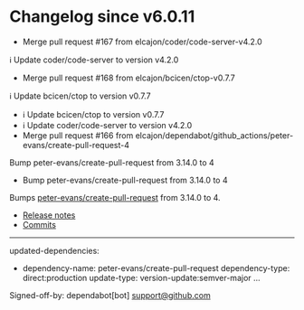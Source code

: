 # Changelog since v6.0.11
- Merge pull request #167 from elcajon/coder/code-server-v4.2.0

ℹ️ Update coder/code-server to version v4.2.0 
- Merge pull request #168 from elcajon/bcicen/ctop-v0.7.7

ℹ️ Update bcicen/ctop to version v0.7.7 
- ℹ️ Update bcicen/ctop to version v0.7.7 
- ℹ️ Update coder/code-server to version v4.2.0 
- Merge pull request #166 from elcajon/dependabot/github_actions/peter-evans/create-pull-request-4

Bump peter-evans/create-pull-request from 3.14.0 to 4 
- Bump peter-evans/create-pull-request from 3.14.0 to 4

Bumps [peter-evans/create-pull-request](https://github.com/peter-evans/create-pull-request) from 3.14.0 to 4.
- [Release notes](https://github.com/peter-evans/create-pull-request/releases)
- [Commits](https://github.com/peter-evans/create-pull-request/compare/v3.14.0...v4)

---
updated-dependencies:
- dependency-name: peter-evans/create-pull-request
  dependency-type: direct:production
  update-type: version-update:semver-major
...

Signed-off-by: dependabot[bot] <support@github.com> 
